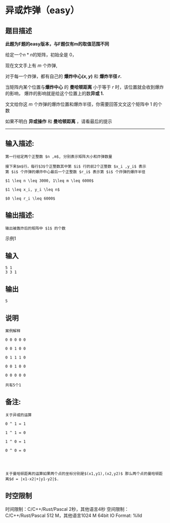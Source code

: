 # 异或炸弹（easy）

## 题目描述

**此题为F题的easy版本，与F题仅有m的取值范围不同**  


给定一个$n*n$的矩阵，初始全是 $​0$， 

现在文文手上有 $m$ 个炸弹, 

对于每一个炸弹，都有自己的 **爆炸中心$(x, y)$** 和 **爆炸半径 $r$.**

当矩阵内某个位置与**爆炸中心** 的 **曼哈顿距离** 小于等于 $r$ 时，该位置就会收到爆炸的影响， 爆炸的影响就是给这个位置上的数**异或 $1$.**

文文给你这 $m$ 个炸弹的爆炸位置和爆炸半径，你需要回答文文这个矩阵中 $1$ 的个数 

如果不明白 **异或操作** 和 **曼哈顿距离** ，请看最后的提示

********

## 输入描述:
    
    
    第一行给定两个正整数 $n ,m$, 分别表示矩阵大小和炸弹数量 
    
    接下来$m$行，每行$3$个正整数其中第 $i$ 行的前2个正整数 $x_i ,y_i$ 表示第 $i$ 个炸弹的爆炸中心最后一个正整数 $r_i$ 表示第 $i$ 个炸弹的爆炸半径
    
    $1 \leq n \leq 3000, 1\leq m \leq 6000$
    
    $1 \leq x_i, y_i \leq n$
    
    $0 \leq r_i \leq 6000$  
    

## 输出描述:
    
    
    输出被轰炸后的矩阵中 $1$ 的个数

示例1 

## 输入
    
    
    5 1
    3 3 1

## 输出
    
    
    5

## 说明
    
    
    案例解释
    
    0 0 0 0 0
    
    0 0 1 0 0
    
    0 1 1 1 0
    
    0 0 1 0 0
    
    0 0 0 0 0
    
    共有5个1 

## 备注:
    
    
    关于异或的运算
    
    0 ^ 1 = 1
    
    1 ^ 1 = 0
    
    1 ^ 0 = 1
    
    0 ^ 0 = 0
    
      
    
    
    关于曼哈顿距离的运算如果两个点的坐标分别是$(x1,y1),(x2,y2)$ 那么两个点的曼哈顿距离$d = |x1-x2|+|y1-y2|$.
    
      
    
    
      
    


## 时空限制

时间限制：C/C++/Rust/Pascal 2秒，其他语言4秒
空间限制：C/C++/Rust/Pascal 512 M，其他语言1024 M
64bit IO Format: %lld